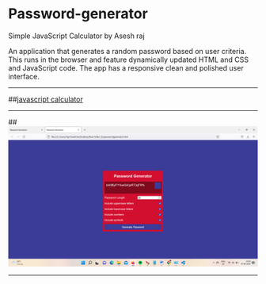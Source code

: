 # Password-generator
Simple JavaScript Calculator by Asesh raj

An application that generates a random password based on user criteria. This runs in the browser and feature dynamically updated HTML and CSS and JavaScript code. The app has a responsive clean and polished user interface.

---
##[javascript calculator](https://github.com/asesh561/Password-generator)

---

##![Image Link](https://github.com/asesh561/Password-generator/blob/main/password%20generator.png)

---
